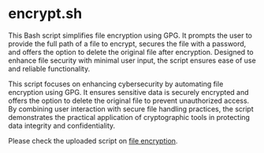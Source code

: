 # encrypt.sh
This Bash script simplifies file encryption using GPG. It prompts the user to provide the full path of a file to encrypt, secures the file with a password, and offers the option to delete the original file after encryption. Designed to enhance file security with minimal user input, the script ensures ease of use and reliable functionality.

This script focuses on enhancing cybersecurity by automating file encryption using GPG. It ensures sensitive data is securely encrypted and offers the option to delete the original file to prevent unauthorized access. By combining user interaction with secure file handling practices, the script demonstrates the practical application of cryptographic tools in protecting data integrity and confidentiality.


Please check the uploaded script on [file encryption](https://github.com/TayLuo/encrypt.sh/blob/main/encrypt.sh). 
